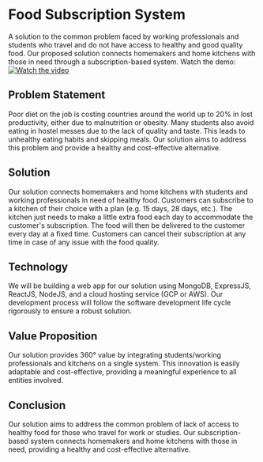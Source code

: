 # Food Subscription System
A solution to the common problem faced by working professionals and students who travel and do not have access to healthy and good quality food. Our proposed solution connects homemakers and home kitchens with those in need through a subscription-based system.
Watch the demo:
[![Watch the video](https://img.youtube.com/vi/_cZuZkACK9o/hqdefault.jpg)](https://www.youtube.com/embed/_cZuZkACK9o)


## Problem Statement
Poor diet on the job is costing countries around the world up to 20% in lost productivity, either due to malnutrition or obesity. Many students also avoid eating in hostel messes due to the lack of quality and taste. This leads to unhealthy eating habits and skipping meals. Our solution aims to address this problem and provide a healthy and cost-effective alternative.

## Solution
Our solution connects homemakers and home kitchens with students and working professionals in need of healthy food. Customers can subscribe to a kitchen of their choice with a plan (e.g. 15 days, 28 days, etc.). The kitchen just needs to make a little extra food each day to accommodate the customer's subscription. The food will then be delivered to the customer every day at a fixed time. Customers can cancel their subscription at any time in case of any issue with the food quality.

## Technology
We will be building a web app for our solution using MongoDB, ExpressJS, ReactJS, NodeJS, and a cloud hosting service (GCP or AWS). Our development process will follow the software development life cycle rigorously to ensure a robust solution.

## Value Proposition
Our solution provides 360° value by integrating students/working professionals and kitchens on a single system. This innovation is easily adaptable and cost-effective, providing a meaningful experience to all entities involved.

## Conclusion
Our solution aims to address the common problem of lack of access to healthy food for those who travel for work or studies. Our subscription-based system connects homemakers and home kitchens with those in need, providing a healthy and cost-effective alternative.
